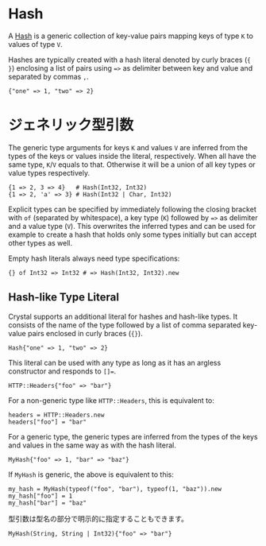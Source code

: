 # Hash

A [Hash](http://crystal-lang.org/api/Hash.html) is a generic collection of key-value pairs mapping keys of type `K` to values of type `V`.

Hashes are typically created with a hash literal denoted by curly braces (`{ }`) enclosing a list of pairs using `=>` as delimiter between key and value and separated by commas `,`.

```crystal
{"one" => 1, "two" => 2}
```

# ジェネリック型引数

The generic type arguments for keys `K` and values `V` are inferred from the types of the keys or values inside the literal, respectively. When all have the same type, `K`/`V` equals to that. Otherwise it will be a union of all key types or value types respectively.

```crystal
{1 => 2, 3 => 4}   # Hash(Int32, Int32)
{1 => 2, 'a' => 3} # Hash(Int32 | Char, Int32)
```

Explicit types can be specified by immediately following the closing bracket with `of` (separated by whitespace), a key type (`K`) followed by `=>` as delimiter and a value type (`V`). This overwrites the inferred types and can be used for example to create a hash that holds only some types initially but can accept other types as well.

Empty hash literals always need type specifications:
```crystal
{} of Int32 => Int32 # => Hash(Int32, Int32).new
```

## Hash-like Type Literal

Crystal supports an additional literal for hashes and hash-like types. It consists of the name of the type followed by a list of  comma separated key-value pairs enclosed in curly braces (`{}`).

```crystal
Hash{"one" => 1, "two" => 2}
```

This literal can be used with any type as long as it has an argless constructor and responds to `[]=`.

```crystal
HTTP::Headers{"foo" => "bar"}
```

For a non-generic type like `HTTP::Headers`, this is equivalent to:

```crystal
headers = HTTP::Headers.new
headers["foo"] = "bar"
```

For a generic type, the generic types are inferred from the types of the keys and values in the same way as with the hash literal.

```crystal
MyHash{"foo" => 1, "bar" => "baz"}
```

If `MyHash` is generic, the above is equivalent to this:

```crystal
my_hash = MyHash(typeof("foo", "bar"), typeof(1, "baz")).new
my_hash["foo"] = 1
my_hash["bar"] = "baz"
```

型引数は型名の部分で明示的に指定することもできます。

```crystal
MyHash(String, String | Int32){"foo" => "bar"}
```
